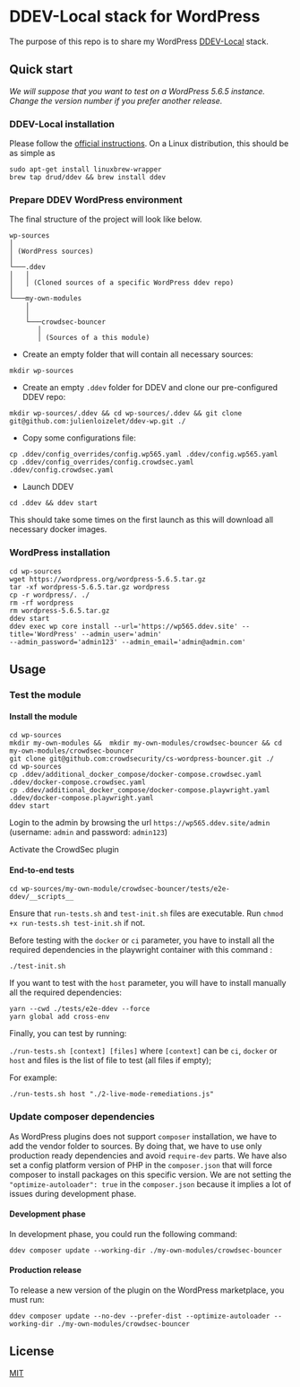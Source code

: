 # DDEV-Local stack for WordPress

The purpose of this repo is to share my WordPress [DDEV-Local](https://ddev.readthedocs.io/en/stable/) stack.


<!-- START doctoc generated TOC please keep comment here to allow auto update -->

<!-- END doctoc generated TOC please keep comment here to allow auto update -->

## Quick start

_We will suppose that you want to test on a WordPress 5.6.5 instance. Change the version number if you prefer another
release._

### DDEV-Local installation

Please follow the [official instructions](https://ddev.readthedocs.io/en/stable/#installation). On a Linux
distribution, this should be as simple as

    sudo apt-get install linuxbrew-wrapper
    brew tap drud/ddev && brew install ddev


### Prepare DDEV WordPress environment

The final structure of the project will look like below.

```
wp-sources
│
│ (WordPress sources)
│
└───.ddev
│   │
│   │ (Cloned sources of a specific WordPress ddev repo)
│
└───my-own-modules
    │
    │
    └───crowdsec-bouncer
       │
       │ (Sources of a this module)

```

- Create an empty folder that will contain all necessary sources:
```
mkdir wp-sources
```
- Create an empty `.ddev` folder for DDEV and clone our pre-configured DDEV repo:

```
mkdir wp-sources/.ddev && cd wp-sources/.ddev && git clone git@github.com:julienloizelet/ddev-wp.git ./
```
- Copy some configurations file:

```
cp .ddev/config_overrides/config.wp565.yaml .ddev/config.wp565.yaml
cp .ddev/config_overrides/config.crowdsec.yaml .ddev/config.crowdsec.yaml
```
- Launch DDEV

```
cd .ddev && ddev start
```
This should take some times on the first launch as this will download all necessary docker images.


### WordPress installation

```
cd wp-sources
wget https://wordpress.org/wordpress-5.6.5.tar.gz
tar -xf wordpress-5.6.5.tar.gz wordpress
cp -r wordpress/. ./
rm -rf wordpress
rm wordpress-5.6.5.tar.gz
ddev start
ddev exec wp core install --url='https://wp565.ddev.site' --title='WordPress' --admin_user='admin'
--admin_password='admin123' --admin_email='admin@admin.com'

```


## Usage

### Test the module

#### Install the module

```
cd wp-sources
mkdir my-own-modules &&  mkdir my-own-modules/crowdsec-bouncer && cd my-own-modules/crowdsec-bouncer
git clone git@github.com:crowdsecurity/cs-wordpress-bouncer.git ./
cd wp-sources
cp .ddev/additional_docker_compose/docker-compose.crowdsec.yaml .ddev/docker-compose.crowdsec.yaml
cp .ddev/additional_docker_compose/docker-compose.playwright.yaml .ddev/docker-compose.playwright.yaml
ddev start
```

Login to the admin by browsing the url `https://wp565.ddev.site/admin` (username: `admin` and password: `admin123`)

Activate the CrowdSec plugin

#### End-to-end tests

```
cd wp-sources/my-own-module/crowdsec-bouncer/tests/e2e-ddev/__scripts__
```
Ensure that `run-tests.sh` and `test-init.sh` files are executable. Run `chmod +x run-tests.sh test-init.sh` if not.


Before testing with the `docker` or `ci` parameter, you have to install all the required dependencies
in the playwright container with this command :

    ./test-init.sh

If you want to test with the `host` parameter, you will have to install manually all the required dependencies:

```
yarn --cwd ./tests/e2e-ddev --force
yarn global add cross-env
```

Finally, you can test by running:

`./run-tests.sh [context] [files]` where `[context]` can be `ci`, `docker` or `host` and files is the list of file to
test (all files if empty);

For example:
```
./run-tests.sh host "./2-live-mode-remediations.js"
```

### Update composer dependencies

As WordPress plugins does not support `composer` installation, we have to add the vendor folder to sources. By doing
that, we have to use only production ready dependencies and avoid `require-dev` parts. We have also set a config
platform version of PHP in the `composer.json` that will force composer to install packages on this specific version.
We are not setting the `"optimize-autoloader": true` in the `composer.json` because it implies a lot of issues during
development phase.

#### Development phase

In development phase, you could run the following command:

```
ddev composer update --working-dir ./my-own-modules/crowdsec-bouncer
```

#### Production release

To release a new version of the plugin on the WordPress marketplace, you must run:

```
ddev composer update --no-dev --prefer-dist --optimize-autoloader --working-dir ./my-own-modules/crowdsec-bouncer
```



## License

[MIT](LICENSE)
